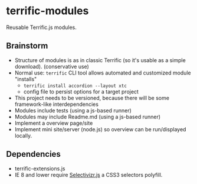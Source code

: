 terrific-modules
================

Reusable Terrific.js modules.

## Brainstorm

- Structure of modules is as in classic Terrific (so it's usable as a simple download). (conservative use)
- Normal use: `terrific` CLI tool allows automated and customized module "installs"
	- `terrific install accordion --layout xtc`
	- config file to persist options for a target project
- This project needs to be versioned, because there will be some framework-like interdependencies
- Modules include tests (using a js-based runner)
- Modules may include Readme.md (using a js-based runner)
- Implement a overview page/site
- Implement mini site/server (node.js) so overview can be run/displayed locally.

## Dependencies

- terrific-extensions.js
- IE 8 and lower require [Selectivizr.js](http://selectivizr.com/) a CSS3 selectors polyfill.
